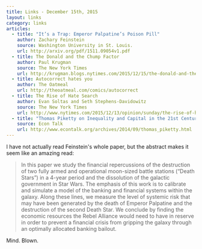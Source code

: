 ```yaml
---
title: Links - December 15th, 2015
layout: links
category: links
articles:
  - title: "It’s a Trap: Emperor Palpatine’s Poison Pill"
    author: Zachary Feinstein
    source: Washington University in St. Louis.
    url: http://arxiv.org/pdf/1511.09054v1.pdf
  - title: The Donald and the Chump Factor
    author: Paul Krugman
    source: The New York Times
    url: http://krugman.blogs.nytimes.com/2015/12/15/the-donald-and-the-chump-factor/?partner=rss&emc=rss&_r=0
  - title: Autocorrect hates you
    author: The Oatmeal
    url: http://theoatmeal.com/comics/autocorrect
  - title: The Rise of Hate Search
    author: Evan Soltas and Seth Stephens-Davidowitz
    source: The New York Times
    url: http://www.nytimes.com/2015/12/13/opinion/sunday/the-rise-of-hate-search.html
  - title: "Thomas Piketty on Inequality and Capital in the 21st Century"
    source: Econ Talk
    url: http://www.econtalk.org/archives/2014/09/thomas_piketty.html
---
```


I have not actually read Feinstein's whole paper, but the abstract makes it seem like an amazing read:
> In this paper we study the financial repercussions of the destruction of two fully armed and
operational moon-sized battle stations (“Death Stars”) in a 4-year period and the dissolution of
the galactic government in Star Wars. The emphasis of this work is to calibrate and simulate
a model of the banking and financial systems within the galaxy. Along these lines, we measure
the level of systemic risk that may have been generated by the death of Emperor Palpatine and
the destruction of the second Death Star. We conclude by finding the economic resources the
Rebel Alliance would need to have in reserve in order to prevent a financial crisis from gripping
the galaxy through an optimally allocated banking bailout.

Mind. Blown.

